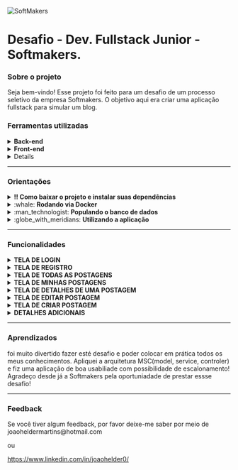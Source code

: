 ![SoftMakers](https://vagas.softmakers.com.br/assets/img/logotipo14xxhdpi.png)

# Desafio - Dev. Fullstack Junior - Softmakers.
<div>
  <h3>Sobre o projeto</h3>
  <p>Seja bem-vindo! Esse projeto foi feito para um desafio de um processo seletivo da empresa Softmakers. O objetivo aqui era criar uma aplicação fullstack para simular um blog.</p>
</div>

<div>
  <h3>Ferramentas utilizadas</h3>
  
  <details>
    <summary><strong>Back-end</strong></summary>
    
  - <a href="https://nodejs.org/en/">Node.js<a/>
    
  - <a href="https://expressjs.com/">Express<a/>
    
  - <a href="https://sequelize.org/">Sequelize</a>
    
  - <a href="https://docs.docker.com/">Docker</a>
    
  - <a href="https://developer.mozilla.org/pt-BR/docs/Glossary/CRUD">CRUD</a>
    
  - <a href="https://www.toptal.com/express-js/nodejs-typescript-rest-api-pt-1">MSC</a>
  
  - <a href="https://developer.mozilla.org/pt-BR/docs/Glossary/REST">REST</a>
    
</details>
      
<details>
  <summary><strong>Front-end</strong></summary>
  
  - <a href="https://developer.mozilla.org/pt-BR/docs/Web/JavaScript">JavaScript<a/>
  
  - <a href="https://legacy.reactjs.org/docs/getting-started.html">React<a/>
  
</details>
  
<details>
  <summary><strong>Banco de dados</strong></summary>
  
  - <a href="https://dev.mysql.com/doc/">MySql<a/>
  
</details>
</div>

--------------------

<div>
  <h3>Orientações</h3>
  <details>
    <summary><strong>‼️ Como baixar o projeto e instalar suas dependências</strong></summary><br>
    
  1. Clone o repositório
    
  - `git clone git@github.com:J0a0Helder/desafio-desenvolvedor-junior-3-softmakers.git`
  
  - Entre na pasta que foi criada no processo de clonagem:
    - `cd desafio-desenvolvedor-junior-3-softmakers`
  
  2. Faça a instalação das dependências
  
  - `npm install` ou `npm i`
  </details>
</div>

<div>
  <details>
  <summary>:whale: <strong>Rodando via Docker</strong></summary><br>
 
  <p>Está é uma aplição que utiliza docker, então na raiz do projeto:</p>
    
  - rode o seguinte comando:
  
    - `npm run compose:up`
    
  - Se não for mais usar os containers, rode o seguinte comando:
  
    - `npm run compose:down`
  </details>
</div>

<div>
  <details>
  <summary>:man_technologist: <strong>Populando o banco de dados</strong></summary><br>
  <p>Está é uma aplicação que utiliza o ORM sequelize, então para popular o banco de dados com alguns dados de teste:</p>
    
  - se ainda estiver na raiz do projeto rode o comando para entrar na pasta backend:
  
    - `cd backend`
    
  - Dentro da pasta backend utilize o seguinte comando para popular o banco de dados:
  
    - `npm run db:reset`
    
  - Agora utilize o seguinte comando para deixar seu backend up:
  
    - `npm run dev`
    
 ⚠️ **Importante**: caso encontre o seguinte erro:

![image](https://github.com/J0a0Helder/desafio-desenvolvedor-junior-3-softmakers/assets/106708779/f6428e3e-6b36-4ee8-a01b-cede4f2f7edf)

 Isso significa que a porta 3001 já está em uso, você pode usar o comando: `` sudo kill -9 `sudo lsof -t -i:3001` `` para limpar a porta e todar novamente o comando `npm run dev`
  </details>
</div>

<div>
  <details>
  <summary>:globe_with_meridians: <strong>Utilizando a aplicação</strong></summary><br>
  <p>Se tudo deu certo agora você pode acessar: <strong>localhost:3000/</strong> no seu navegador e utilizar a aplicação :grin:</p>
  </details>
</div>

--------------------

<div>
  <h3>Funcionalidades</h3>
  <details>
    <summary><strong>TELA DE LOGIN</strong></summary><br>

  - Nesta Tela usuários que já estiverem cadastrados podem se logar com seu email e senha. O botão de login fica desabilitado até que os dados sejam preenchidos corretamente.

  </details>
  
  <details>
    <summary><strong>TELA DE REGISTRO</strong></summary><br>

  - Nesta Tela usuários que ainda não estiverem cadastrados podem se cadastrar com email e senha válidos. Assim como no login o botão de cadastro fica desabilitado até que sejam preenchidos dados válidos, para isso:
    
    - o `email` deve estar em um formato válido e a `senha` deve possuir 6 caracteres ou mais.

  </details>
  
  <details>
    <summary><strong>TELA DE TODAS AS POSTAGENS</strong></summary><br>

  - Nesta Tela o usuário pode visualizar todas as postagens de todos os usuários:

  </details>
  
    
  <details>
    <summary><strong>TELA DE MINHAS POSTAGENS</strong></summary><br>
    
  - Nesta Tela o usuário pode visualizar apenas as suas postagens:

  </details>
    
  <details>
    <summary><strong>TELA DE DETALHES DE UMA POSTAGEM</strong></summary><br>

  - Nesta Tela o usuário pode visualizar detalhes de alguma postagem de seu interesse:

  - Caso o usuário seja o responsável pela postagem os botões de `editar` e `excluir` postagem ficaram habilitados:
    
  - Ao clicar em `excluir` a postagem será excluída e removida do banco de dados.

  </details>
      
  <details>
    <summary><strong>TELA DE EDITAR POSTAGEM</strong></summary><br>

  - Nesta Tela o usuário pode editar uma postagem que ele fez:

  - Ao clicar em salvar ele é redirecionado novamente para a pagina de detalhes da postagem e ela já estará com todas as modificações:

  </details>
  
  <details>
    <summary><strong>TELA DE CRIAR POSTAGEM</strong></summary><br>

  - Nesta Tela o usuário pode criar uma nova postagem:

  - Ao clicar em salvar ele é redirecionado novamente para a pagina de detalhes da nova postagem:

  </details>
    
  <details>
    <summary><strong>DETALHES ADICIONAIS</strong></summary><br>

  - Na `NAVBAR` o nome do usuário fica sempre disponível, assim como o botão de `SAIR`:

  - ao clicar em sair o usuário é redirecionado novamente para a página de login.

  </details>
</div>

--------------------

<div>
  <h3>Aprendizados</h3>
  <p>foi muito divertido fazer esté desafio e poder colocar em prática todos os meus conhecimentos. Apliquei a arquitetura MSC(model, service, controler) e fiz uma aplicação de boa usabiliade com possibilidade de escalonamento! Agradeço desde já a Softmakers pela oportuniadade de prestar essse desafio!</p>
</div>

--------------------

<div>
  <h3>Feedback</h3>
  <p>Se você tiver algum feedback, por favor deixe-me saber por meio de joaoheldermartins@hotmail.com

  ou

  https://www.linkedin.com/in/joaohelder0/</p>
</div>
